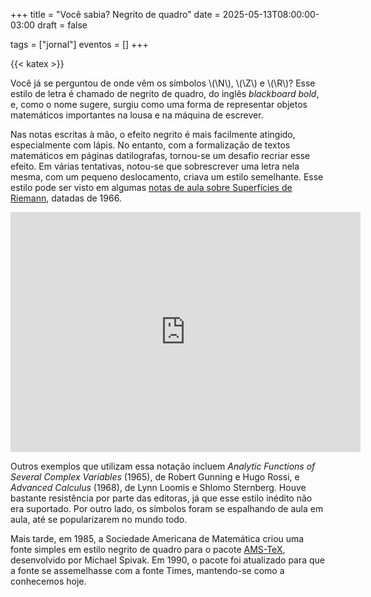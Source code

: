 +++
title = "Você sabia? Negrito de quadro"
date = 2025-05-13T08:00:00-03:00
draft = false

tags = ["jornal"]
eventos = []
+++

{{< katex >}}

Você já se perguntou de onde vêm os símbolos \\(\N\\), \\(\Z\\) e \\(\R\\)? Esse estilo de letra é chamado de negrito de quadro, do inglês _blackboard bold_, e, como o nome sugere, surgiu como uma forma de representar objetos matemáticos importantes na lousa e na máquina de escrever.

Nas notas escritas à mão, o efeito negrito é mais facilmente atingido, especialmente com lápis. No entanto, com a formalização de textos matemáticos em páginas datilografas, tornou-se um desafio recriar esse efeito. Em várias tentativas, notou-se que sobrescrever uma letra nela mesma, com um pequeno deslocamento, criava um estilo semelhante. Esse estilo pode ser visto em algumas [notas de aula sobre Superfícies de Riemann](https://archive.org/details/lecturesonrieman0000unse/page/1/mode/1up), datadas de 1966.

<iframe src="https://archive.org/embed/lecturesonrieman0000unse" width="560" height="384" frameborder="0" webkitallowfullscreen="true" mozallowfullscreen="true" allowfullscreen></iframe>

Outros exemplos que utilizam essa notação incluem _Analytic Functions of Several Complex Variables_ (1965), de Robert Gunning e Hugo Rossi, e _Advanced Calculus_ (1968), de Lynn Loomis e Shlomo Sternberg. Houve bastante resistência por parte das editoras, já que esse estilo inédito não era suportado. Por outro lado, os símbolos foram se espalhando de aula em aula, até se popularizarem no mundo todo.

Mais tarde, em 1985, a Sociedade Americana de Matemática criou uma fonte simples em estilo negrito de quadro para o pacote [AMS-TeX](https://ctan.org/pkg/amstex), desenvolvido por Michael Spivak. Em 1990, o pacote foi atualizado para que a fonte se assemelhasse com a fonte Times, mantendo-se como a conhecemos hoje.